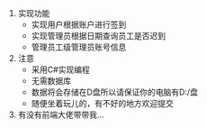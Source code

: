 1. 实现功能  
   * 实现用户根据账户进行签到
   * 实现管理员根据日期查询员工是否迟到
   * 管理员工级管理员账号信息
2. 注意
    - 采用C#实现编程
    - 无需数据库
    - 数据将会存储在D盘所以请保证你的电脑有D:/盘
    - 随便坐着玩儿的，有不好的地方欢迎提交
3. 有没有前端大佬带带我...
